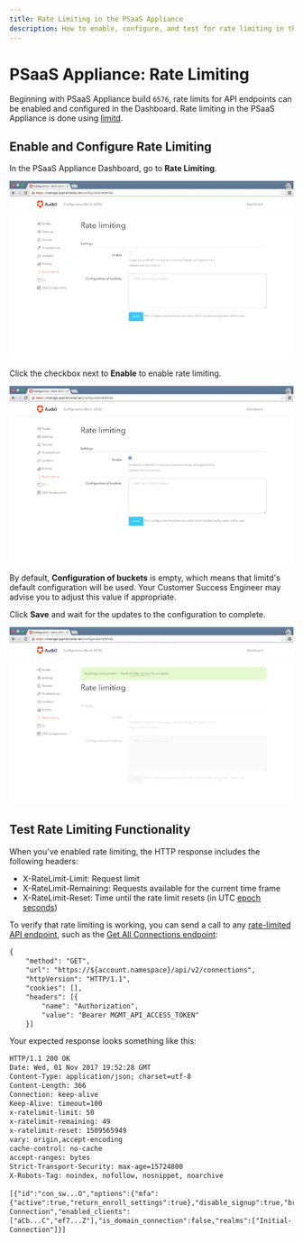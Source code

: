 ```yaml
---
title: Rate Limiting in the PSaaS Appliance
description: How to enable, configure, and test for rate limiting in the Appliance
---
```

# PSaaS Appliance: Rate Limiting

Beginning with PSaaS Appliance build `6576`, rate limits for API endpoints can be enabled and configured in the Dashboard. Rate limiting in the PSaaS Appliance is done using [limitd](https://github.com/limitd/limitd#buckets).

## Enable and Configure Rate Limiting

In the PSaaS Appliance Dashboard, go to **Rate Limiting**.

![](/media/articles/appliance/admin/rate-limiting-1.png)

Click the checkbox next to **Enable** to enable rate limiting.

![](/media/articles/appliance/admin/rate-limiting-2.png)

By default, **Configuration of buckets** is empty, which means that limitd's default configuration will be used. Your Customer Success Engineer may advise you to adjust this value if appropriate.

Click **Save** and wait for the updates to the configuration to complete.

![](/media/articles/appliance/admin/rate-limiting-3.png)

## Test Rate Limiting Functionality

When you've enabled rate limiting, the HTTP response includes the following headers:

* X-RateLimit-Limit: Request limit
* X-RateLimit-Remaining: Requests available for the current time frame
* X-RateLimit-Reset: Time until the rate limit resets (in UTC [epoch seconds](https://en.wikipedia.org/wiki/Unix_time))

To verify that rate limiting is working, you can send a call to any [rate-limited API endpoint](/policies/rate-limits#endpoints-with-rate-limits), such as the [Get All Connections endpoint](/api/management/v2#!/Connections/get_connections):

```har
{
	"method": "GET",
	"url": "https://${account.namespace}/api/v2/connections",
	"httpVersion": "HTTP/1.1",
	"cookies": [],
	"headers": [{
		"name": "Authorization",
		"value": "Bearer MGMT_API_ACCESS_TOKEN"
	}]
```

Your expected response looks something like this:

```text
HTTP/1.1 200 OK
Date: Wed, 01 Nov 2017 19:52:28 GMT
Content-Type: application/json; charset=utf-8
Content-Length: 366
Connection: keep-alive
Keep-Alive: timeout=100
x-ratelimit-limit: 50
x-ratelimit-remaining: 49
x-ratelimit-reset: 1509565949
vary: origin,accept-encoding
cache-control: no-cache
accept-ranges: bytes
Strict-Transport-Security: max-age=15724800
X-Robots-Tag: noindex, nofollow, nosnippet, noarchive

[{"id":"con_sw...O","options":{"mfa":{"active":true,"return_enroll_settings":true},"disable_signup":true,"brute_force_protection":true,"strategy_version":2},"strategy":"auth0","name":"Initial-Connection","enabled_clients":["aCb...C","ef7...Z"],"is_domain_connection":false,"realms":["Initial-Connection"]}]
```